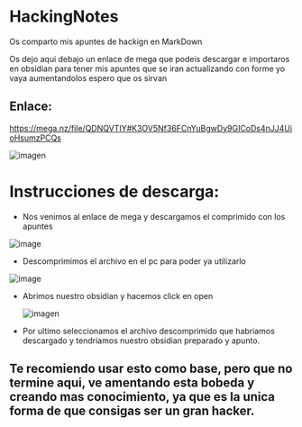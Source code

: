 # HackingNotes
Os comparto mis apuntes de hackign en MarkDown

 Os dejo aqui debajo un enlace de mega que podeis descargar e importaros en obsidian para tener mis apuntes que se iran actualizando con forme yo vaya aumentandolos espero que os sirvan

 ## Enlace:

https://mega.nz/file/QDNQVTIY#K3OV5Nf36FCnYuBgwDy9GICoDs4nJJ4UioHsumzPCQs


![imagen](https://github.com/rubenza02/HackingNotes/assets/114658889/1a2ed1c9-a363-4952-ab2e-dfc30f5611b7)


 # Instrucciones de descarga:

 - Nos venimos al enlace de mega y descargamos el comprimido con los apuntes

![image](https://github.com/rubenza02/HackingNotes/assets/114658889/4b360e0c-224d-4e5f-9907-41ac46587296)

- Descomprimimos el archivo en el pc para poder ya utilizarlo


![image](https://github.com/rubenza02/HackingNotes/assets/114658889/d1ab1e8d-0180-40b9-a99e-6310bb012f2a)


- Abrimos nuestro obsidian y hacemos click en open

  ![imagen](https://github.com/rubenza02/HackingNotes/assets/114658889/5110984c-1136-4797-abb5-f4b807405c10)

- Por ultimo seleccionamos el archivo descomprimido que habriamos descargado y tendriamos nuestro obsidian preparado y apunto.

## Te recomiendo usar esto como base, pero que no  termine aqui, ve amentando esta bobeda y creando mas conocimiento, ya que es la unica forma de que consigas ser un gran hacker.
